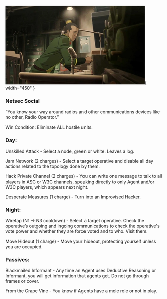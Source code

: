 ![radiooperator.png](Images/radiooperator.png){ width="450" }

### **Netsec Social**

“You know your way around radios and other communications devices like no other, Radio Operator.”

Win Condition: Eliminate ALL hostile units.

### **Day:**

Unskilled Attack - Select a node, green or white. Leaves a log.

Jam Network (2 charges) - Select a target operative and disable all day actions related to the topology done by them.

Hack Private Channel (2 charges) - You can write one message to talk to all players in ASC or W3C channels, speaking directly to only Agent and/or W3C players, which appears next night.

Desperate Measures (1 charge) - Turn into an Improvised Hacker.

### **Night:**

Wiretap (N1 -> N3 cooldown) - Select a target operative. Check the operative’s outgoing and ingoing communications to check the operative's vote power and whether they are force voted and to who. Visit them.

Move Hideout (1 charge) - Move your hideout, protecting yourself unless you are occupied.

### **Passives:**

Blackmailed Informant - Any time an Agent uses Deductive Reasoning or Informant, you will get information that agents get. Do not go through frames or cover.

From the Grape Vine - You know if Agents have a mole role or not in play.